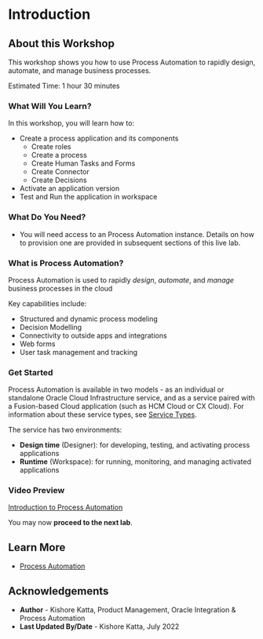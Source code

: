 # Introduction

## About this Workshop

This workshop shows you how to use Process Automation to rapidly design, automate, and manage business processes.

Estimated Time: 1 hour 30 minutes

### What Will You Learn?

In this workshop, you will learn how to:
- Create a process application and its components
    - Create roles
    - Create a process
    - Create Human Tasks and Forms
    - Create Connector
    - Create Decisions
- Activate an application version
- Test and Run the application in workspace

### What Do You Need?

* You will need access to an Process Automation instance. Details on how to provision one are provided in
  subsequent sections of this live lab.

### What is Process Automation?

Process Automation is used to rapidly *design*, *automate*, and *manage* business processes in the cloud

Key capabilities include:
  - Structured and dynamic process modeling
  - Decision Modelling
  - Connectivity to outside apps and integrations
  - Web forms
  - User task management and tracking

### Get Started

Process Automation is available in two models - as an individual or standalone Oracle Cloud Infrastructure service, and as a service paired with a Fusion-based Cloud application (such as HCM Cloud or CX Cloud). For information about these service types, see [Service Types](https://www.oracle.com/pls/topic/lookup?ctx=en/cloud/paas/process-automation&id=PRADM-GUID-29821BED-7F66-495A-879C-04688C54454E).

The service has two environments:

  - **Design time** (Designer): for developing, testing, and activating process applications
  - **Runtime** (Workspace): for running, monitoring, and managing activated applications
### Video Preview

  [Introduction to Process Automation](youtube:Zy8ojscCD1g)

You may now **proceed to the next lab**.

## Learn More

* [Process Automation](https://docs.oracle.com/en/cloud/paas/process-automation/index.html)

## Acknowledgements

* **Author** - Kishore Katta, Product Management, Oracle Integration & Process Automation
* **Last Updated By/Date** - Kishore Katta, July 2022
